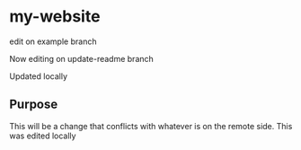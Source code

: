 # my-website

edit on example branch

Now editing on update-readme branch

Updated locally

## Purpose 
This will be a change that conflicts
with whatever is on the remote side.
This was edited locally